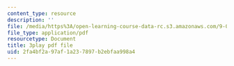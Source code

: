 ```yaml
---
content_type: resource
description: ''
file: /media/https%3A/open-learning-course-data-rc.s3.amazonaws.com/9-00sc-introduction-to-psychology-fall-2011/2fa4bf2a97af1a237897b2ebfaa998a4_76O3rulk844.pdf
file_type: application/pdf
resourcetype: Document
title: 3play pdf file
uid: 2fa4bf2a-97af-1a23-7897-b2ebfaa998a4
---
```

